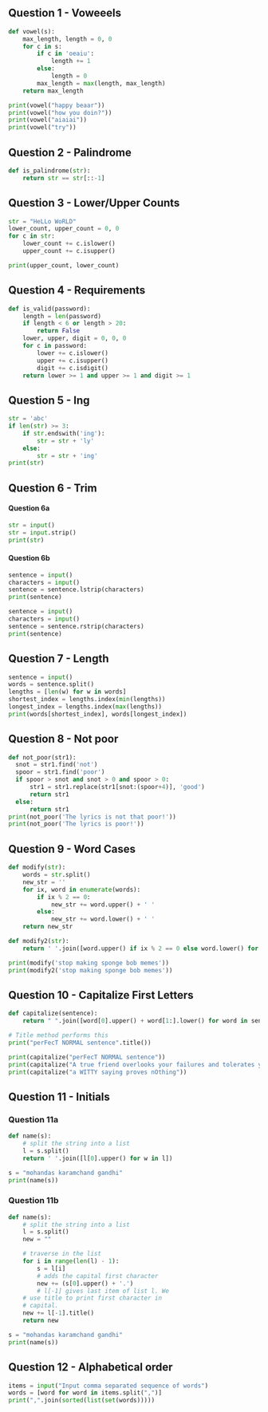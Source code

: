 ## Question 1 - Voweeels

```python
def vowel(s):
    max_length, length = 0, 0
    for c in s:
        if c in 'oeaiu':
            length += 1
        else:
            length = 0
        max_length = max(length, max_length)
    return max_length

print(vowel("happy beaar"))
print(vowel("how you doin?"))
print(vowel("aiaiai"))
print(vowel("try"))
```

## Question 2 - Palindrome

```python
def is_palindrome(str):
    return str == str[::-1]
```

## Question 3 - Lower/Upper Counts

```python
str = "HeLLo WoRLD"
lower_count, upper_count = 0, 0
for c in str:
    lower_count += c.islower()
    upper_count += c.isupper()

print(upper_count, lower_count)
```

## Question 4 - Requirements

```python
def is_valid(password):
    length = len(password)
    if length < 6 or length > 20:
        return False
    lower, upper, digit = 0, 0, 0
    for c in password:
        lower += c.islower()
        upper += c.isupper()
        digit += c.isdigit()
    return lower >= 1 and upper >= 1 and digit >= 1    
```

## Question 5 - Ing

```python
str = 'abc'
if len(str) >= 3:
    if str.endswith('ing'):
        str = str + 'ly'
    else:
        str = str + 'ing'
print(str)
```

## Question 6 - Trim

#### Question 6a

```python
str = input()
str = input.strip()
print(str)
```

#### Question 6b

```python
sentence = input()
characters = input()
sentence = sentence.lstrip(characters)
print(sentence)
```

```python
sentence = input()
characters = input()
sentence = sentence.rstrip(characters)
print(sentence)
```

## Question 7  - Length

```python
sentence = input()
words = sentence.split()
lengths = [len(w) for w in words]
shortest_index = lengths.index(min(lengths))
longest_index = lengths.index(max(lengths))
print(words[shortest_index], words[longest_index])
```

## Question 8 - Not poor

```python
def not_poor(str1):
  snot = str1.find('not')
  spoor = str1.find('poor')
  if spoor > snot and snot > 0 and spoor > 0:
  	  str1 = str1.replace(str1[snot:(spoor+4)], 'good')
      return str1
  else:
      return str1
print(not_poor('The lyrics is not that poor!'))
print(not_poor('The lyrics is poor!'))
```

## Question 9 - Word Cases

```python
def modify(str):
    words = str.split()
    new_str = ''
    for ix, word in enumerate(words):
        if ix % 2 == 0:
            new_str += word.upper() + ' '
        else:
            new_str += word.lower() + ' '
    return new_str

def modify2(str):
    return ' '.join([word.upper() if ix % 2 == 0 else word.lower() for ix, word in enumerate(str.split())])

print(modify('stop making sponge bob memes'))
print(modify2('stop making sponge bob memes'))

```

## Question 10 - Capitalize First Letters

```python
def capitalize(sentence):
    return " ".join([word[0].upper() + word[1:].lower() for word in sentence.split()])

# Title method performs this 
print("perFecT NORMAL sentence".title())

print(capitalize("perFecT NORMAL sentence"))
print(capitalize("A true friend overlooks your failures and tolerates your success"))
print(capitalize("a WITTY saying proves nOthing"))

```

## Question 11 - Initials

### Question 11a

```python
def name(s):
    # split the string into a list
    l = s.split()
   	return ' '.join([l[0].upper() for w in l])

s = "mohandas karamchand gandhi"
print(name(s))
```

### Question 11b

```python
def name(s):
    # split the string into a list
    l = s.split()
    new = ""

    # traverse in the list
    for i in range(len(l) - 1):
        s = l[i]
        # adds the capital first character
        new += (s[0].upper() + '.')
        # l[-1] gives last item of list l. We
    # use title to print first character in
    # capital.
    new += l[-1].title()
    return new

s = "mohandas karamchand gandhi"
print(name(s))
```

## Question 12 - Alphabetical order

```python
items = input("Input comma separated sequence of words")
words = [word for word in items.split(",")]
print(",".join(sorted(list(set(words)))))
```